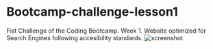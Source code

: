 # Bootcamp-challenge-lesson1
Fist Challenge of the Coding Bootcamp. Week 1.
Website optimized for Search Engines following accesibility standards.
![screenshot](/assets/images/screenshot2.png)